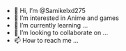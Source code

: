 - 👋 Hi, I’m @Samikelxd275
- 👀 I’m interested in Anime and games
- 🌱 I’m currently learning ...
- 💞️ I’m looking to collaborate on ...
- 📫 How to reach me ...

<!---
Samikelxd275/Samikelxd275 is a ✨ special ✨ repository because its `README.md` (this file) appears on your GitHub profile.
You can click the Preview link to take a look at your changes.
--->
